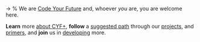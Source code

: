 <!--forhugo
+++
title="Immersive Engineering Programme"
+++
forhugo-->

-> % We are [Code Your Future](https://codeyourfuture.io) and, whoever _you_ are, you are welcome here.

**Learn** more [about CYF+](/about), **follow** a [suggested path](/versions/1-0-0) through our [projects](/projects), and [primers](/primers/), and **join** us in [developing](/about/contributing) more.
